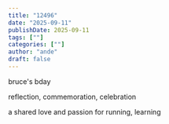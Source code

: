 ```yaml
---
title: "12496"
date: "2025-09-11"
publishDate: 2025-09-11
tags: [""]
categories: [""]
author: "ande"
draft: false 
---
```


bruce's bday

reflection, commemoration, celebration

a shared love and passion for running, learning

